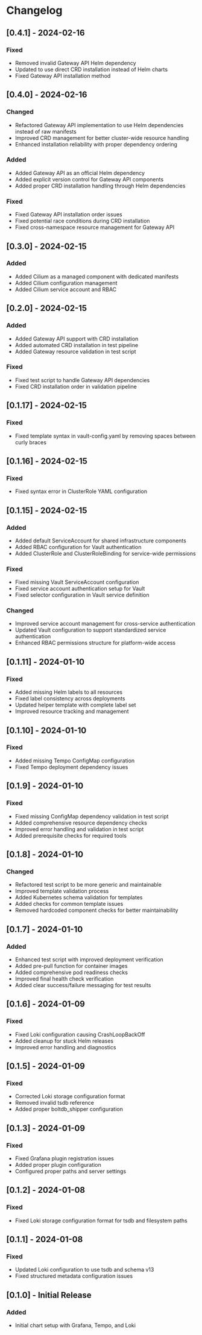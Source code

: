 # Changelog

## [0.4.1] - 2024-02-16

### Fixed

- Removed invalid Gateway API Helm dependency
- Updated to use direct CRD installation instead of Helm charts
- Fixed Gateway API installation method

## [0.4.0] - 2024-02-16

### Changed

- Refactored Gateway API implementation to use Helm dependencies instead of raw manifests
- Improved CRD management for better cluster-wide resource handling
- Enhanced installation reliability with proper dependency ordering

### Added

- Added Gateway API as an official Helm dependency
- Added explicit version control for Gateway API components
- Added proper CRD installation handling through Helm dependencies

### Fixed

- Fixed Gateway API installation order issues
- Fixed potential race conditions during CRD installation
- Fixed cross-namespace resource management for Gateway API

## [0.3.0] - 2024-02-15

### Added

- Added Cilium as a managed component with dedicated manifests
- Added Cilium configuration management
- Added Cilium service account and RBAC

## [0.2.0] - 2024-02-15

### Added

- Added Gateway API support with CRD installation
- Added automated CRD installation in test pipeline
- Added Gateway resource validation in test script

### Fixed

- Fixed test script to handle Gateway API dependencies
- Fixed CRD installation order in validation pipeline

## [0.1.17] - 2024-02-15

### Fixed

- Fixed template syntax in vault-config.yaml by removing spaces between curly braces

## [0.1.16] - 2024-02-15

### Fixed

- Fixed syntax error in ClusterRole YAML configuration

## [0.1.15] - 2024-02-15

### Added

- Added default ServiceAccount for shared infrastructure components
- Added RBAC configuration for Vault authentication
- Added ClusterRole and ClusterRoleBinding for service-wide permissions

### Fixed

- Fixed missing Vault ServiceAccount configuration
- Fixed service account authentication setup for Vault
- Fixed selector configuration in Vault service definition

### Changed

- Improved service account management for cross-service authentication
- Updated Vault configuration to support standardized service authentication
- Enhanced RBAC permissions structure for platform-wide access

## [0.1.11] - 2024-01-10

### Fixed

- Added missing Helm labels to all resources
- Fixed label consistency across deployments
- Updated helper template with complete label set
- Improved resource tracking and management

## [0.1.10] - 2024-01-10

### Fixed

- Added missing Tempo ConfigMap configuration
- Fixed Tempo deployment dependency issues

## [0.1.9] - 2024-01-10

### Fixed

- Fixed missing ConfigMap dependency validation in test script
- Added comprehensive resource dependency checks
- Improved error handling and validation in test script
- Added prerequisite checks for required tools

## [0.1.8] - 2024-01-10

### Changed

- Refactored test script to be more generic and maintainable
- Improved template validation process
- Added Kubernetes schema validation for templates
- Added checks for common template issues
- Removed hardcoded component checks for better maintainability

## [0.1.7] - 2024-01-10

### Added

- Enhanced test script with improved deployment verification
- Added pre-pull function for container images
- Added comprehensive pod readiness checks
- Improved final health check verification
- Added clear success/failure messaging for test results

## [0.1.6] - 2024-01-09

### Fixed

- Fixed Loki configuration causing CrashLoopBackOff
- Added cleanup for stuck Helm releases
- Improved error handling and diagnostics

## [0.1.5] - 2024-01-09

### Fixed

- Corrected Loki storage configuration format
- Removed invalid tsdb reference
- Added proper boltdb_shipper configuration

## [0.1.3] - 2024-01-09

### Fixed

- Fixed Grafana plugin registration issues
- Added proper plugin configuration
- Configured proper paths and server settings

## [0.1.2] - 2024-01-08

### Fixed

- Fixed Loki storage configuration format for tsdb and filesystem paths

## [0.1.1] - 2024-01-08

### Fixed

- Updated Loki configuration to use tsdb and schema v13
- Fixed structured metadata configuration issues

## [0.1.0] - Initial Release

### Added

- Initial chart setup with Grafana, Tempo, and Loki
